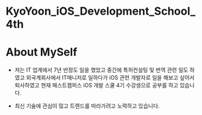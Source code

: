 # KyoYoon_iOS_Development_School_4th


# About MySelf 

- 저는 IT 업계에서 7년 반정도 일을 했었고 중간에 특허컨설팅 및 번역 관련 일도 하였고 외국계회사에서 IT매니저로 일하다가 iOS 관련 개발자로 일을 해보고 싶어서 퇴사하였고 현재 패스트캠퍼스 iOS 개발 스쿨 4기 수강생으로 공부를 하고 있습니다. 

- 최신 기술에 관심이 많고 트렌드를 따라가려고 노력하고 있습니다. 

